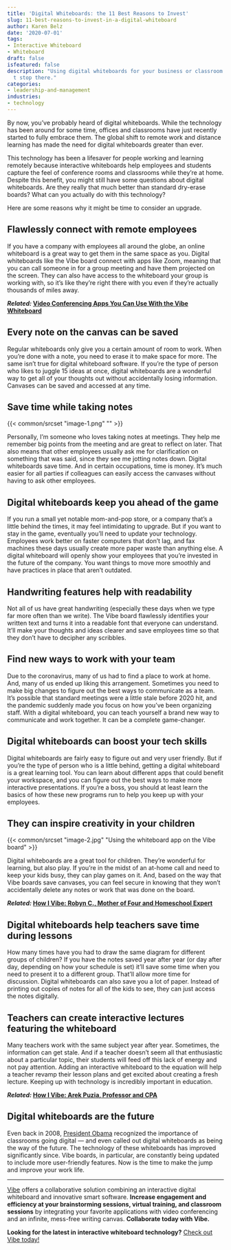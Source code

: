 ```yaml
---
title: 'Digital Whiteboards: the 11 Best Reasons to Invest'
slug: 11-best-reasons-to-invest-in-a-digital-whiteboard
author: Karen Belz
date: '2020-07-01'
tags:
- Interactive Whiteboard
- Whiteboard
draft: false
isfeatured: false
description: "Using digital whiteboards for your business or classroom improves communication, but the benefits don\u2019\
  t stop there."
categories:
- leadership-and-management
industries:
- technology
---
```


By now, you’ve probably heard of digital whiteboards. While the technology has been around for some time, offices and classrooms have just recently started to fully embrace them. The global shift to remote work and distance learning has made the need for digital whiteboards greater than ever.

This technology has been a lifesaver for people working and learning remotely because interactive whiteboards help employees and students capture the feel of conference rooms and classrooms while they’re at home. Despite this benefit, you might still have some questions about digital whiteboards. Are they really that much better than standard dry-erase boards? What can you actually do with this technology?

Here are some reasons why it might be time to consider an upgrade.

## Flawlessly connect with remote employees

If you have a company with employees all around the globe, an online whiteboard is a great way to get them in the same space as you. Digital whiteboards like the Vibe board connect with apps like Zoom, meaning that you can call someone in for a group meeting and have them projected on the screen. They can also have access to the whiteboard your group is working with, so it’s like they’re right there with you even if they’re actually thousands of miles away.

***Related:* [Video Conferencing Apps You Can Use With the Vibe Whiteboard](https://vibe.us/blog/video-conferencing-apps-with-whiteboard/)**

## Every note on the canvas can be saved

Regular whiteboards only give you a certain amount of room to work. When you’re done with a note, you need to erase it to make space for more. The same isn’t true for digital whiteboard software. If you’re the type of person who likes to juggle 15 ideas at once, digital whiteboards are a wonderful way to get all of your thoughts out without accidentally losing information. Canvases can be saved and accessed at any time.

## Save time while taking notes

{{< common/srcset "image-1.png" "" >}}

Personally, I’m someone who loves taking notes at meetings. They help me remember big points from the meeting and are great to reflect on later. That also means that other employees usually ask me for clarification on something that was said, since they see me jotting notes down. Digital whiteboards save time. And in certain occupations, time is money. It’s much easier for all parties if colleagues can easily access the canvases without having to ask other employees.

## Digital whiteboards keep you ahead of the game

If you run a small yet notable mom-and-pop store, or a company that’s a little behind the times, it may feel intimidating to upgrade. But if you want to stay in the game, eventually you’ll need to update your technology. Employees work better on faster computers that don’t lag, and fax machines these days usually create more paper waste than anything else. A digital whiteboard will openly show your employees that you’re invested in the future of the company. You want things to move more smoothly and have practices in place that aren’t outdated.

## Handwriting features help with readability

Not all of us have great handwriting (especially these days when we type far more often than we write). The Vibe board flawlessly identifies your written text and turns it into a readable font that everyone can understand. It’ll make your thoughts and ideas clearer and save employees time so that they don’t have to decipher any scribbles.

## Find new ways to work with your team

Due to the coronavirus, many of us had to find a place to work at home. And, many of us ended up liking this arrangement. Sometimes you need to make big changes to figure out the best ways to communicate as a team. It’s possible that standard meetings were a little stale before 2020 hit, and the pandemic suddenly made you focus on how you’ve been organizing staff. With a digital whiteboard, you can teach yourself a brand new way to communicate and work together. It can be a complete game-changer.

## Digital whiteboards can boost your tech skills

Digital whiteboards are fairly easy to figure out and very user friendly. But if you’re the type of person who is a little behind, getting a digital whiteboard is a great learning tool. You can learn about different apps that could benefit your workspace, and you can figure out the best ways to make more interactive presentations. If you’re a boss, you should at least learn the basics of how these new programs run to help you keep up with your employees.

## They can inspire creativity in your children

{{< common/srcset "image-2.jpg" "Using the whiteboard app on the Vibe board" >}}

Digital whiteboards are a great tool for children. They’re wonderful for learning, but also play. If you’re in the midst of an at-home call and need to keep your kids busy, they can play games on it. And, based on the way that Vibe boards save canvases, you can feel secure in knowing that they won’t accidentally delete any notes or work that was done on the board.

***Related:* [How I Vibe: Robyn C., Mother of Four and Homeschool Expert](https://vibe.us/blog/how-i-vibe-robyn-mother-of-four-and-homeschool-expert/)**

## Digital whiteboards help teachers save time during lessons

How many times have you had to draw the same diagram for different groups of children? If you have the notes saved year after year (or day after day, depending on how your schedule is set) it’ll save some time when you need to present it to a different group. That’ll allow more time for discussion. Digital whiteboards can also save you a lot of paper. Instead of printing out copies of notes for all of the kids to see, they can just access the notes digitally.

## Teachers can create interactive lectures featuring the whiteboard

Many teachers work with the same subject year after year. Sometimes, the information can get stale. And if a teacher doesn’t seem all that enthusiastic about a particular topic, their students will feed off this lack of energy and not pay attention. Adding an interactive whiteboard to the equation will help a teacher revamp their lesson plans and get excited about creating a fresh lecture. Keeping up with technology is incredibly important in education.

***Related:* [How I Vibe: Arek Puzia, Professor and CPA](https://vibe.us/blog/how-i-vibe-arek-puzia-professor-and-cpa/)**

## Digital whiteboards are the future

Even back in 2008, [President Obama](https://imaginenext.ingrammicro.com/ucc/where-whiteboard-technology-could-be-in-five-years-and-why-it-matters-now) recognized the importance of classrooms going digital — and even called out digital whiteboards as being the way of the future. The technology of these whiteboards has improved significantly since. Vibe boards, in particular, are constantly being updated to include more user-friendly features. Now is the time to make the jump and improve your work life.



---

[Vibe](https://vibe.us/) offers a collaborative solution combining an interactive digital whiteboard and innovative smart software. **Increase engagement and efficiency at your brainstorming sessions, virtual training, and classroom sessions** by integrating your favorite applications with video conferencing and an infinite, mess-free writing canvas. **Collaborate today with Vibe.**

**Looking for the latest in interactive whiteboard technology?** [Check out Vibe today!](https://vibe.us/order/)
